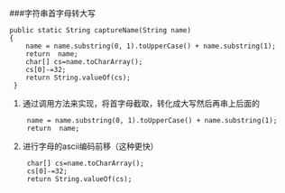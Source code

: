 ###字符串首字母转大写

	public static String captureName(String name)
	{
   		name = name.substring(0, 1).toUpperCase() + name.substring(1);
		return  name;
        char[] cs=name.toCharArray();
        cs[0]-=32;
        return String.valueOf(cs);
     }
    
1. 通过调用方法来实现，将首字母截取，转化成大写然后再串上后面的
		
		name = name.substring(0, 1).toUpperCase() + name.substring(1);
		return  name;		

2. 进行字母的ascii编码前移（这种更快）
		
		char[] cs=name.toCharArray();
        cs[0]-=32;
        return String.valueOf(cs);
        